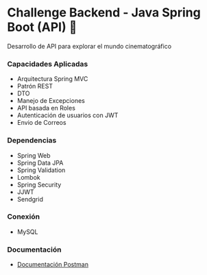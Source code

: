 # Challenge Backend - Java Spring Boot (API) :rocket:

Desarrollo de API para explorar el mundo cinematográfico

### Capacidades Aplicadas 
- Arquitectura Spring MVC
- Patrón REST
- DTO
- Manejo de Excepciones 
- API basada en Roles
- Autenticación de usuarios con JWT
- Envio de Correos

### Dependencias
- Spring Web
- Spring Data JPA
- Spring Validation
- Lombok
- Spring Security
- JJWT
- Sendgrid

### Conexión
- MySQL

### Documentación
- [Documentación Postman](https://documenter.getpostman.com/view/20266619/2s8Z6vZa89)
